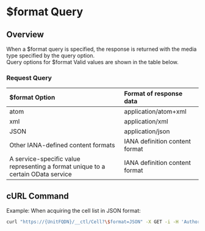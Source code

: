 # $format Query

## Overview

When a $format query is specified, the response is returned with the media type specified by the query option.  
Query options for $format Valid values are shown in the table below.

### Request Query

|$format Option|Format of response data|
|:--|:--|
|atom|application/atom+xml|
|xml|application/xml|
|JSON|application/json|
|Other IANA-defined content formats|IANA definition content format|
|A service-specific value representing a format unique to a certain OData service|IANA definition content format|

## cURL Command

Example: When acquiring the cell list in JSON format:

```sh
curl "https://{UnitFQDN}/__ctl/Cell?\$format=JSON" -X GET -i -H 'Authorization: Bearer {AccessToken}'
```


